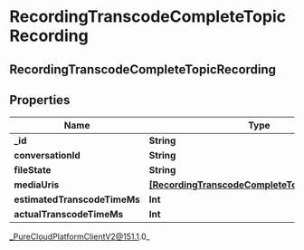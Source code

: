 # RecordingTranscodeCompleteTopicRecording

## RecordingTranscodeCompleteTopicRecording

## Properties

|Name | Type | Description | Notes|
|------------ | ------------- | ------------- | -------------|
| **_id** | **String** |  | [optional] |
| **conversationId** | **String** |  | [optional] |
| **fileState** | **String** |  | [optional] |
| **mediaUris** | [**[RecordingTranscodeCompleteTopicMediaResult]**](RecordingTranscodeCompleteTopicMediaResult) |  | [optional] |
| **estimatedTranscodeTimeMs** | **Int** |  | [optional] |
| **actualTranscodeTimeMs** | **Int** |  | [optional] |



_PureCloudPlatformClientV2@151.1.0_
